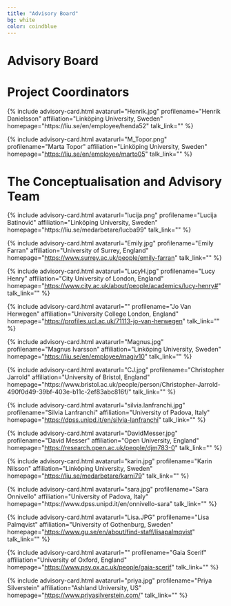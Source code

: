 ```yaml
---
title: "Advisory Board"
bg: white
color: coindblue
---  
```

  
# **Advisory Board**  
# Project Coordinators

<div id="profile-container">
{% include advisory-card.html avatarurl="Henrik.jpg" profilename="Henrik Danielsson" affiliation="Linköping University, Sweden" homepage="https://liu.se/en/employee/henda52" talk_link="" %}

{% include advisory-card.html avatarurl="M_Topor.png" profilename="Marta Topor" affiliation="Linköping University, Sweden" homepage="https://liu.se/en/employee/marto05" talk_link="" %}  
</div>

# The Conceptualisation and Advisory Team  

<div id="profile-container">
{% include advisory-card.html avatarurl="lucija.png" profilename="Lucija Batinović" affiliation="Linköping University, Sweden" homepage="https://liu.se/medarbetare/lucba99" talk_link="" %}
  
{% include advisory-card.html avatarurl="Emily.jpg" profilename="Emily Farran" affiliation="University of Surrey, England" homepage="https://www.surrey.ac.uk/people/emily-farran" talk_link="" %}
  
{% include advisory-card.html avatarurl="LucyH.jpg" profilename="Lucy Henry" affiliation="City University of London, England" homepage="https://www.city.ac.uk/about/people/academics/lucy-henry#" talk_link="" %}  

{% include advisory-card.html avatarurl="" profilename="Jo Van Herwegen" affiliation="University College London, England" homepage="https://profiles.ucl.ac.uk/71113-jo-van-herwegen" talk_link="" %}

{% include advisory-card.html avatarurl="Magnus.jpg" profilename="Magnus Ivarsson" affiliation="Linköping University, Sweden" homepage="https://liu.se/en/employee/magiv10" talk_link="" %}
</div>  

<div id="profile-container">
{% include advisory-card.html avatarurl="CJ.jpg" profilename="Christopher Jarrold" affiliation="University of Bristol, England" homepage="https://www.bristol.ac.uk/people/person/Christopher-Jarrold-490f0d49-39bf-403e-b11c-2ef83abc816f/" talk_link="" %}

{% include advisory-card.html avatarurl="silvia.lanfranchi.jpg" profilename="Silvia Lanfranchi" affiliation="University of Padova, Italy" homepage="https://dpss.unipd.it/en/silvia-lanfranchi" talk_link="" %}

{% include advisory-card.html avatarurl="DavidMesser.jpg" profilename="David Messer" affiliation="Open University, England" homepage="https://research.open.ac.uk/people/djm783-0" talk_link="" %}  
  
{% include advisory-card.html avatarurl="karin.jpg" profilename="Karin Nilsson" affiliation="Linköping University, Sweden" homepage="https://liu.se/medarbetare/karni79" talk_link="" %} 
</div>  

<div id="profile-container">
{% include advisory-card.html avatarurl="sara.jpg" profilename="Sara Onnivello" affiliation="University of Padova, Italy" homepage="https://www.dpss.unipd.it/en/onnivello-sara" talk_link="" %}  

{% include advisory-card.html avatarurl="Lisa.JPG" profilename="Lisa Palmqvist" affiliation="University of Gothenburg, Sweden" homepage="https://www.gu.se/en/about/find-staff/lisapalmqvist" talk_link="" %}  

{% include advisory-card.html avatarurl="" profilename="Gaia Scerif" affiliation="University of Oxford, England" homepage="https://www.psy.ox.ac.uk/people/gaia-scerif" talk_link="" %}  

{% include advisory-card.html avatarurl="priya.jpg" profilename="Priya Silverstein" affiliation="Ashland University, US" homepage="https://www.priyasilverstein.com/" talk_link="" %}
</div>


